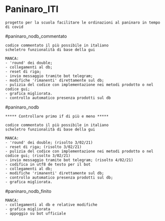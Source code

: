 # Paninaro_ITI
	progetto per la scuola facilitare le ordinazioni al paninaro in tempo di covid


#paninaro_nodb_commentato

	codice commentato il più possibile in italiano
	scheletro funzionalità di base della gui

	MANCA:
	- 'round' dei double;
	- collegamenti al db;
	- reset di riga;
	- invio messaggio tramite bot telegram;
	- modifiche 'rimanenti' direttamente sul db;
	- pulizia del codice con implementazione nei metodi prodotto o nel codice gui;
	- grafica migliorata.
	- controllo automatico presenza prodotti sul db
	

#paninaro_nodb
	
	***** Controllare primo if di più e meno *****
	
	codice commentato il più possibile in italiano
	scheletro funzionalità di base della gui

	MANCA:
	- 'round' dei double; (risolto 3/02/21)
	- reset di riga; (risolto 3/02/21)
	- pulizia del codice con implementazione nei metodi prodotto o nel codice gui; (risolto 3/02/21)
	- invio messaggio tramite bot telegram; (risolto 4/02/21)
	- codifica in utf8 de testo per il bot
	- collegamenti al db;
	- modifiche 'rimanenti' direttamente sul db;
	- controllo automatico presenza prodotti sul db;
	- grafica migliorata.
	
#paninaro_nodb_finito
		
	MANCA:
	- collegamenti al db e relative modifiche
	- grafica migliorata
	- appoggio su bot ufficiale

